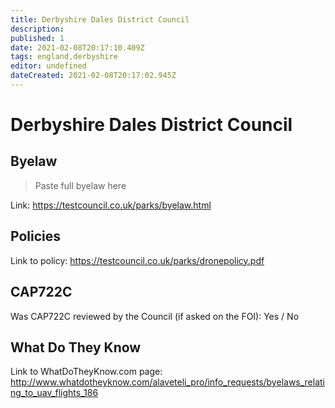 ```yaml
---
title: Derbyshire Dales District Council
description:
published: 1
date: 2021-02-08T20:17:10.409Z
tags: england,derbyshire
editor: undefined
dateCreated: 2021-02-08T20:17:02.945Z
---
```


# Derbyshire Dales District Council


## Byelaw
> Paste full byelaw here

Link:
https://testcouncil.co.uk/parks/byelaw.html

## Policies
Link to policy:
https://testcouncil.co.uk/parks/dronepolicy.pdf

## CAP722C

Was CAP722C reviewed by the Council (if asked on the FOI): Yes / No

## What Do They Know

Link to WhatDoTheyKnow.com page:
http://www.whatdotheyknow.com/alaveteli_pro/info_requests/byelaws_relating_to_uav_flights_186

